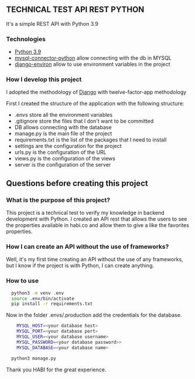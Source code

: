 ## TECHNICAL TEST API REST PYTHON

It's a simple REST API with Python 3.9

### Technologies

- [Python 3.9](https://www.python.org/downloads/)
- [mysql-connector-python](https://dev.mysql.com/downloads/connector/python/) allow connecting with the db in MYSQL
- [django-environ](https://pypi.org/project/django-environ-2/) allow to use environment variables in the project

### How I develop this project

I adopted the methodology of [Django](https://www.djangoproject.com/) with twelve-factor-app methodology

First I created the structure of the application with the following structure:

- .envs store all the environment variables
- .gitignore store the files that I don't want to be committed
- DB allows connecting with the database
- manage.py is the main file of the project
- requirements.txt is the list of the packages that I need to install
- settings are the configuration for the project
- urls.py is the configuration of the URL
- views.py is the configuration of the views
- server is the configuration of the server

## Questions before creating this project
### What is the purpose of this project?
This project is a technical test to verify my knowledge in backend development with Python.
I created an API rest that allows the users to see the properties available in habi.co and allow them to give a like the favorites properties.
### How I can create an API without the use of frameworks?
Well, it's my first time creating an API without the use of any frameworks, but I know if the project is with Python, I can create anything.

### How to use

```bash
  python3 -m venv .env
  source .env/bin/activate
  pip install -r requirements.txt
```
Now in the folder .envs/.production add the credentials for the database.
```bash
    MYSQL_HOST=<your database host>
    MYSQL_PORT=<your database port>
    MYSQL_USER=<your database username>
    MYSQL_PASSWORD=<your database password>>
    MYSQL_DATABASE=<your database name>
```


```bash
  python3 manage.py
```

Thank you HABI for the great experience.
